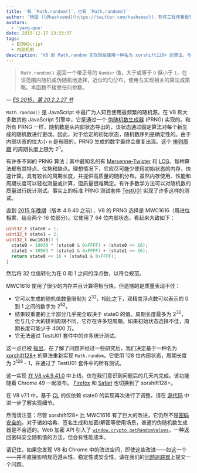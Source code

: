 ```yaml
---
title: '有 `Math.random()`，也有 `Math.random()`'
author: '杨国 ([@hashseed](https://twitter.com/hashseed))，软件工程师兼骰子设计师'
avatars:
  - 'yang-guo'
date: 2015-12-17 13:33:37
tags:
  - ECMAScript
  - 内部机制
description: 'V8 的 Math.random 实现现在使用一种名为 xorshift128+ 的算法，与旧的 MWC1616 实现相比，提高了随机性。'
---
```

> `Math.random()` 返回一个带正号的 `Number` 值，大于或等于 `0` 但小于 `1`，在该范围内随机或伪随机地选择，近似均匀分布，使用与实现相关的算法或策略。本函数不接受任何参数。

<!--truncate-->
— _[ES 2015，第 20.2.2.27 节](http://tc39.es/ecma262/#sec-math.random)_

`Math.random()` 是 JavaScript 中最广为人知且使用最频繁的随机源。在 V8 和大多数其他 JavaScript 引擎中，它是通过一个 [伪随机数生成器](https://en.wikipedia.org/wiki/Pseudorandom_number_generator) (PRNG) 实现的。和所有 PRNG 一样，随机数是从内部状态导出的，该状态通过固定算法对每个新生成的随机数进行更改。因此，对于给定的初始状态，随机数序列是确定性的。由于内部状态的位大小 n 是有限的，PRNG 生成的数字最终会重复出现。这个 [排列周期](https://en.wikipedia.org/wiki/Cyclic_permutation) 的周期长度上限为 2<sup>n</sup>。

有许多不同的 PRNG 算法；其中最知名的有 [Mersenne-Twister](https://en.wikipedia.org/wiki/Mersenne_Twister) 和 [LCG](https://en.m.wikipedia.org/wiki/Linear_congruential_generator)。每种算法都有其特点、优势和缺点。理想情况下，它应尽可能少使用初始状态的内存，快速计算，具有较长的周期长度，并提供高质量的随机分布。虽然内存使用、性能和周期长度可以轻松测量或计算，但质量很难确定。有许多数学方法可以对随机数的质量进行统计测试。事实上的标准 PRNG 测试套件 [TestU01](http://simul.iro.umontreal.ca/testu01/tu01.html) 实现了许多这样的测试。

直到 [2015 年晚期](https://github.com/v8/v8/blob/ceade6cf239e0773213d53d55c36b19231c820b5/src/js/math.js#L143)（版本 4.9.40 之前），V8 的 PRNG 选择是 MWC1616（用进位相乘，结合两个 16 位部分）。它使用了 64 位内部状态，看起来大致如下：

```cpp
uint32_t state0 = 1;
uint32_t state1 = 2;
uint32_t mwc1616() {
  state0 = 18030 * (state0 & 0xFFFF) + (state0 >> 16);
  state1 = 30903 * (state1 & 0xFFFF) + (state1 >> 16);
  return state0 << 16 + (state1 & 0xFFFF);
}
```

然后将 32 位值转化为在 0 和 1 之间的浮点数，以符合规范。

MWC1616 使用了很少的内存并且计算得相当快，但遗憾的是质量表现不佳：

- 它可以生成的随机值数量限制为 2<sup>32</sup>，相比之下，双精度浮点数可以表示的 0 到 1 之间的数字为 2<sup>52</sup>。
- 结果较重要的上半部分几乎完全取决于 state0 的值。周期长度最多为 2<sup>32</sup>，但与几个大的排列周期不同，它存在许多短周期。如果初始状态选择不佳，周期长度可能少于 4000 万。
- 它无法通过 TestU01 套件中的许多统计测试。

这一点已被 [指出](https://medium.com/@betable/tifu-by-using-math-random-f1c308c4fd9d)，在了解了问题并经过一些研究后，我们决定基于一种名为 [xorshift128+](http://vigna.di.unimi.it/ftp/papers/xorshiftplus.pdf) 的算法重新实现 `Math.random`。它使用 128 位内部状态，周期长度为 2<sup>128</sup> - 1，并通过了 TestU01 套件中的所有测试。

这一实现 [在 V8 v4.9.41.0](https://github.com/v8/v8/blob/085fed0fb5c3b0136827b5d7c190b4bd1c23a23e/src/base/utils/random-number-generator.h#L102) 中上线，仅在我们意识到问题后的几天内完成。该功能随着 Chrome 49 一起发布。 [Firefox](https://bugzilla.mozilla.org/show_bug.cgi?id=322529#c99) 和 [Safari](https://bugs.webkit.org/show_bug.cgi?id=151641) 也切换到了 xorshift128+。

在 V8 v7.1 中，基于 [CL](https://chromium-review.googlesource.com/c/v8/v8/+/1238551/5) 的仅依赖 state0 的实现再次进行了调整。请在 [源代码](https://source.chromium.org/chromium/chromium/src/+/main:v8/src/base/utils/random-number-generator.h;l=119?q=XorShift128&sq=&ss=chromium) 中进一步了解实现细节。

然而请注意：尽管 xorshift128+ 比 MWC1616 有了巨大的改进，它仍然不是[密码安全的](https://en.wikipedia.org/wiki/Cryptographically_secure_pseudorandom_number_generator)。对于诸如哈希、签名生成和加密/解密等使用场景，普通的伪随机数生成器是不合适的。Web 加密 API 引入了 [`window.crypto.getRandomValues`](https://developer.mozilla.org/en-US/docs/Web/API/RandomSource/getRandomValues)，一种返回密码安全随机值的方法，但会有性能成本。

请记住，如果您发现 V8 和 Chrome 中的改进空间，即使这些改进——如这一个——并不直接影响规范遵从性、稳定性或安全性，请在我们的[问题追踪器](https://bugs.chromium.org/p/v8/issues/entry?template=Defect%20report%20from%20user)上提交一个问题。
